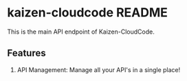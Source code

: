 # kaizen-cloudcode README

This is the main API endpoint of Kaizen-CloudCode.
## Features

1. API Management:
    Manage all your API's in a single place!
